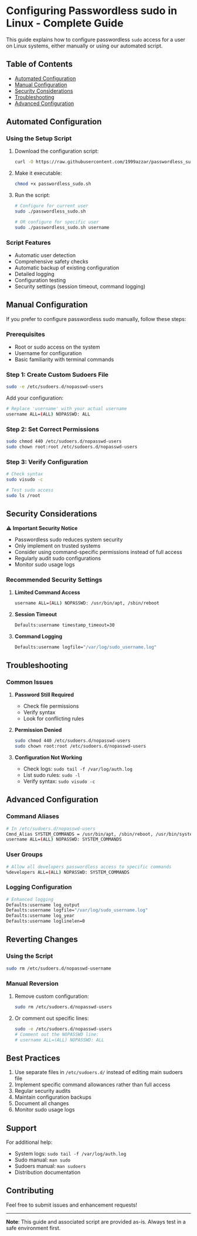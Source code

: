 # Configuring Passwordless sudo in Linux - Complete Guide

This guide explains how to configure passwordless `sudo` access for a user on Linux systems, either manually or using our automated script.

## Table of Contents
- [Automated Configuration](#automated-configuration)
- [Manual Configuration](#manual-configuration)
- [Security Considerations](#security-considerations)
- [Troubleshooting](#troubleshooting)
- [Advanced Configuration](#advanced-configuration)

## Automated Configuration

### Using the Setup Script

1. Download the configuration script:
   ```bash
   curl -O https://raw.githubusercontent.com/1999azzar/passwordless_sudo/main/passwordless_sudo.sh
   ```

2. Make it executable:
   ```bash
   chmod +x passwordless_sudo.sh
   ```

3. Run the script:
   ```bash
   # Configure for current user
   sudo ./passwordless_sudo.sh

   # OR configure for specific user
   sudo ./passwordless_sudo.sh username
   ```

### Script Features
- Automatic user detection
- Comprehensive safety checks
- Automatic backup of existing configuration
- Detailed logging
- Configuration testing
- Security settings (session timeout, command logging)

## Manual Configuration

If you prefer to configure passwordless sudo manually, follow these steps:

### Prerequisites
- Root or sudo access on the system
- Username for configuration
- Basic familiarity with terminal commands

### Step 1: Create Custom Sudoers File

```bash
sudo -e /etc/sudoers.d/nopasswd-users
```

Add your configuration:
```bash
# Replace 'username' with your actual username
username ALL=(ALL) NOPASSWD: ALL
```

### Step 2: Set Correct Permissions

```bash
sudo chmod 440 /etc/sudoers.d/nopasswd-users
sudo chown root:root /etc/sudoers.d/nopasswd-users
```

### Step 3: Verify Configuration

```bash
# Check syntax
sudo visudo -c

# Test sudo access
sudo ls /root
```

## Security Considerations

⚠️ **Important Security Notice**
- Passwordless sudo reduces system security
- Only implement on trusted systems
- Consider using command-specific permissions instead of full access
- Regularly audit sudo configurations
- Monitor sudo usage logs

### Recommended Security Settings

1. **Limited Command Access**
   ```bash
   username ALL=(ALL) NOPASSWD: /usr/bin/apt, /sbin/reboot
   ```

2. **Session Timeout**
   ```bash
   Defaults:username timestamp_timeout=30
   ```

3. **Command Logging**
   ```bash
   Defaults:username logfile="/var/log/sudo_username.log"
   ```

## Troubleshooting

### Common Issues

1. **Password Still Required**
   - Check file permissions
   - Verify syntax
   - Look for conflicting rules

2. **Permission Denied**
   ```bash
   sudo chmod 440 /etc/sudoers.d/nopasswd-users
   sudo chown root:root /etc/sudoers.d/nopasswd-users
   ```

3. **Configuration Not Working**
   - Check logs: `sudo tail -f /var/log/auth.log`
   - List sudo rules: `sudo -l`
   - Verify syntax: `sudo visudo -c`

## Advanced Configuration

### Command Aliases
```bash
# In /etc/sudoers.d/nopasswd-users
Cmnd_Alias SYSTEM_COMMANDS = /usr/bin/apt, /sbin/reboot, /usr/bin/systemctl
username ALL=(ALL) NOPASSWD: SYSTEM_COMMANDS
```

### User Groups
```bash
# Allow all developers passwordless access to specific commands
%developers ALL=(ALL) NOPASSWD: SYSTEM_COMMANDS
```

### Logging Configuration
```bash
# Enhanced logging
Defaults:username log_output
Defaults:username logfile="/var/log/sudo_username.log"
Defaults:username log_year
Defaults:username loglinelen=0
```

## Reverting Changes

### Using the Script
```bash
sudo rm /etc/sudoers.d/nopasswd-username
```

### Manual Reversion
1. Remove custom configuration:
   ```bash
   sudo rm /etc/sudoers.d/nopasswd-users
   ```

2. Or comment out specific lines:
   ```bash
   sudo -e /etc/sudoers.d/nopasswd-users
   # Comment out the NOPASSWD line:
   # username ALL=(ALL) NOPASSWD: ALL
   ```

## Best Practices

1. Use separate files in `/etc/sudoers.d/` instead of editing main sudoers file
2. Implement specific command allowances rather than full access
3. Regular security audits
4. Maintain configuration backups
5. Document all changes
6. Monitor sudo usage logs

## Support

For additional help:
- System logs: `sudo tail -f /var/log/auth.log`
- Sudo manual: `man sudo`
- Sudoers manual: `man sudoers`
- Distribution documentation

## Contributing

Feel free to submit issues and enhancement requests!

---

**Note**: This guide and associated script are provided as-is. Always test in a safe environment first.
